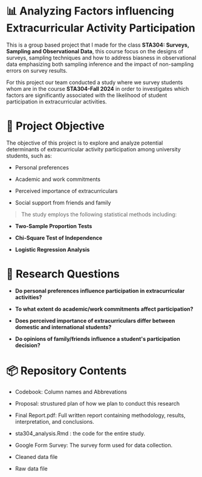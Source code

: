 # 📊 Analyzing Factors influencing Extracurricular Activity Participation
This is a group based project that I made for the class **STA304: Surveys, Sampling and Observational Data**, this course focus on the designs of surveys, sampling techniques and how to address biasness in observational data emphasizing both sampling inference and the impact of non-sampling errors on survey results. 

For this project our team conducted a study where we survey students whom are in the course **STA304-Fall 2024** in order to investigates which factors are significantly associated with the likelihood of student participation in extracurricular activities.

# 🧠 Project Objective
The objective of this project is to explore and analyze potential determinants of extracurricular activity participation among university students, such as:

- Personal preferences

- Academic and work commitments

- Perceived importance of extracurriculars

- Social support from friends and family


> The study employs the following statistical methods including:

- **Two-Sample Proportion Tests**

- **Chi-Square Test of Independence**

- **Logistic Regression Analysis**


# 📝 Research Questions
- **Do personal preferences influence participation in extracurricular activities?**

- **To what extent do academic/work commitments affect participation?**

- **Does perceived importance of extracurriculars differ between domestic and international students?**

- **Do opinions of family/friends influence a student's participation decision?**

# 📦 Repository Contents
- Codebook: Column names and Abbrevations

- Proposal: strustured plan of how we plan to conduct this research
  
-  Final Report.pdf: Full written report containing methodology, results, interpretation, and conclusions.
  
- sta304_analysis.Rmd	: the code for the entire study.
  
- Google Form Survey: The survey form used for data collection.

- Cleaned data file

- Raw data file





